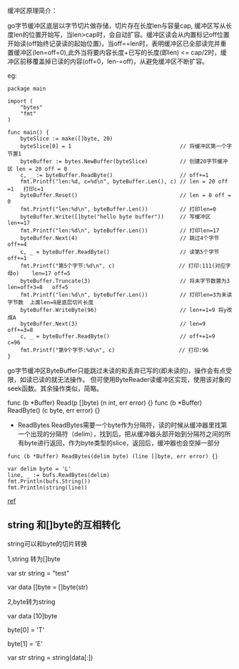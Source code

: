 缓冲区原理简介：

go字节缓冲区底层以字节切片做存储，切片存在长度len与容量cap, 缓冲区写从长度len的位置开始写，当len>cap时，会自动扩容。缓冲区读会从内置标记off位置开始读(off始终记录读的起始位置)，当off==len时，表明缓冲区已全部读完并重置缓冲区(len=off=0),此外当将要内容长度+已写的长度(即len) <= cap/2时，缓冲区前移覆盖掉已读的内容(off=0，len-=off)，从避免缓冲区不断扩容。

eg:

```
package main

import (
    "bytes"
    "fmt"
)

func main() {
    byteSlice := make([]byte, 20) 
    byteSlice[0] = 1                                  // 将缓冲区第一个字节置1
    byteBuffer := bytes.NewBuffer(byteSlice)          // 创建20字节缓冲区 len = 20 off = 0
    c, _ := byteBuffer.ReadByte()                     // off+=1
    fmt.Printf("len:%d, c=%d\n", byteBuffer.Len(), c) // len = 20 off =1   打印c=1
    byteBuffer.Reset()                                // len = 0 off = 0
    fmt.Printf("len:%d\n", byteBuffer.Len())          // 打印len=0
    byteBuffer.Write([]byte("hello byte buffer"))     // 写缓冲区  len+=17
    fmt.Printf("len:%d\n", byteBuffer.Len())          // 打印len=17
    byteBuffer.Next(4)                                // 跳过4个字节 off+=4
    c, _ = byteBuffer.ReadByte()                      // 读第5个字节 off+=1
    fmt.Printf("第5个字节:%d\n", c)                    // 打印:111(对应字母o)    len=17 off=5
    byteBuffer.Truncate(3)                            // 将未字节数置为3        len=off+3=8   off=5
    fmt.Printf("len:%d\n", byteBuffer.Len())          // 打印len=3为未读字节数  上面len=8是底层切片长度
    byteBuffer.WriteByte(96)                          // len+=1=9 将y改成A
    byteBuffer.Next(3)                                // len=9 off+=3=8
    c, _ = byteBuffer.ReadByte()                      // off+=1=9    c=96
    fmt.Printf("第9个字节:%d\n", c)                    // 打印:96
}
```
go字节缓冲区ByteBuffer只能跳过未读的和丢弃已写的(即未读的)，操作会有点受限，如读已读的就无法操作。 但可使用ByteReader读缓冲区实现，使用该对象的seek函数。其余操作类似，简略。

func (b *Buffer) Read(p []byte) (n int, err error) {}
func (b *Buffer) ReadByte() (c byte, err error) {} 

* ReadBytes
ReadBytes需要一个byte作为分隔符，读的时候从缓冲器里找第一个出现的分隔符（delim），找到后，把从缓冲器头部开始到分隔符之间的所有byte进行返回，作为byte类型的slice，返回后，缓冲器也会空掉一部分

`func (b *Buffer) ReadBytes(delim byte) (line []byte, err error) {}`

```
var delim byte = 'L'
line, _ := bufs.ReadBytes(delim)
fmt.Println(bufs.String())
fmt.Println(string(line))
```


[ref](https://studygolang.com/articles/6224)


## string 和[]byte的互相转化
 string可以和byte的切片转换

1,string 转为[]byte

var str string = "test"

var data []byte = []byte(str)

 

2,byte转为string

var data [10]byte 

byte[0] = 'T'

byte[1] = 'E'

var str string = string(data[:])
